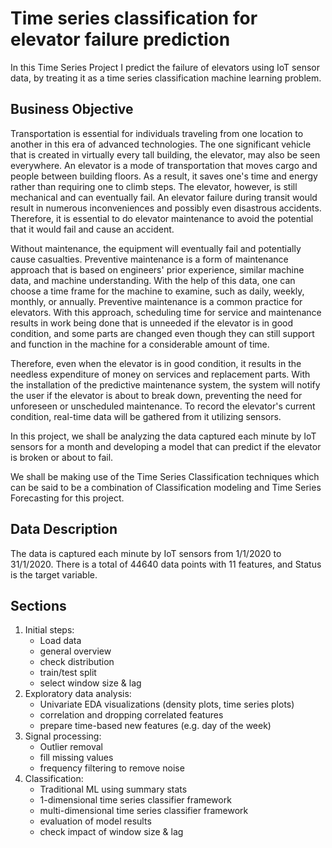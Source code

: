 # Time series classification for elevator failure prediction

In this Time Series Project I predict the failure of elevators using IoT sensor data, by treating it as a time series classification machine learning problem.

## Business Objective

Transportation is essential for individuals traveling from one location to another in this era of advanced technologies. The one significant vehicle that is created in virtually every tall building, the elevator, may also be seen everywhere. An elevator is a mode of transportation that moves cargo and people between building floors. As a result, it saves one's time and energy rather than requiring one to climb steps. The elevator, however, is still mechanical and can eventually fail. An elevator failure during transit would result in numerous inconveniences and possibly even disastrous accidents. Therefore, it is essential to do elevator maintenance to avoid the potential that it would fail and cause an accident.

Without maintenance, the equipment will eventually fail and potentially cause casualties. Preventive maintenance is a form of maintenance approach that is based on engineers' prior experience, similar machine data, and machine understanding. With the help of this data, one can choose a time frame for the machine to examine, such as daily, weekly, monthly, or annually. Preventive maintenance is a common practice for elevators. With this approach, scheduling time for service and maintenance results in work being done that is unneeded if the elevator is in good condition, and some parts are changed even though they can still support and function in the machine for a considerable amount of time.

Therefore, even when the elevator is in good condition, it results in the needless expenditure of money on services and replacement parts. With the installation of the predictive maintenance system, the system will notify the user if the elevator is about to break down, preventing the need for unforeseen or unscheduled maintenance. To record the elevator's current condition, real-time data will be gathered from it utilizing sensors.

In this project, we shall be analyzing the data captured each minute by IoT sensors for a month and developing a model that can predict if the elevator is broken or about to fail.

We shall be making use of the Time Series Classification techniques which can be said to be a combination of Classification modeling and Time Series Forecasting for this project.

## Data Description

The data is captured each minute by IoT sensors from 1/1/2020 to 31/1/2020. There is a total of 44640 data points with 11 features, and Status is the target variable.

## Sections

1. Initial steps:
   - Load data
   - general overview
   - check distribution
   - train/test split
   - select window size & lag
2. Exploratory data analysis:
   - Univariate EDA visualizations (density plots, time series plots)
   - correlation and dropping correlated features
   - prepare time-based new features (e.g. day of the week)
3. Signal processing:
   - Outlier removal
   - fill missing values
   - frequency filtering to remove noise
4. Classification:
   - Traditional ML using summary stats
   - 1-dimensional time series classifier framework
   - multi-dimensional time series classifier framework
   - evaluation of model results
   - check impact of window size & lag
